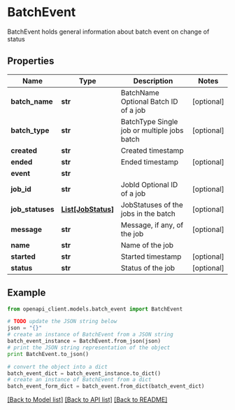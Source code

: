 # BatchEvent

BatchEvent holds general information about batch event on change of status

## Properties
Name | Type | Description | Notes
------------ | ------------- | ------------- | -------------
**batch_name** | **str** | BatchName Optional Batch ID of a job | [optional] 
**batch_type** | **str** | BatchType Single job or multiple jobs batch | [optional] 
**created** | **str** | Created timestamp | 
**ended** | **str** | Ended timestamp | [optional] 
**event** | **str** |  | 
**job_id** | **str** | JobId Optional ID of a job | [optional] 
**job_statuses** | [**List[JobStatus]**](JobStatus.md) | JobStatuses of the jobs in the batch | [optional] 
**message** | **str** | Message, if any, of the job | [optional] 
**name** | **str** | Name of the job | 
**started** | **str** | Started timestamp | [optional] 
**status** | **str** | Status of the job | [optional] 

## Example

```python
from openapi_client.models.batch_event import BatchEvent

# TODO update the JSON string below
json = "{}"
# create an instance of BatchEvent from a JSON string
batch_event_instance = BatchEvent.from_json(json)
# print the JSON string representation of the object
print BatchEvent.to_json()

# convert the object into a dict
batch_event_dict = batch_event_instance.to_dict()
# create an instance of BatchEvent from a dict
batch_event_form_dict = batch_event.from_dict(batch_event_dict)
```
[[Back to Model list]](../README.md#documentation-for-models) [[Back to API list]](../README.md#documentation-for-api-endpoints) [[Back to README]](../README.md)


